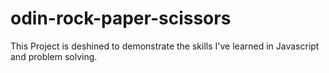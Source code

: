 # odin-rock-paper-scissors 
This Project is deshined to demonstrate the skills I've learned in Javascript and problem solving.